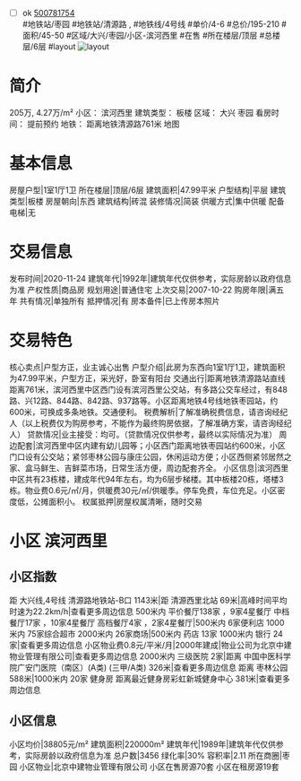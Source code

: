 - [ ] ok [500781754](https://bj.5i5j.com/ershoufang/500781754.html)  
 #地铁站/枣园 #地铁站/清源路 ,  #地铁线/4号线
#单价/4-6 #总价/195-210 #面积/45-50   #区域/大兴/枣园/小区-滨河西里 #在售 #所在楼层/顶层 #总楼层/6层 #layout 
![layout](http://image2a.5i5j.com/bdir/layout/9590009376d741fa9abb73061211806c.jpg_P5.jpg) 
# 简介 
 205万,  4.27万/m² 
小区： 滨河西里
建筑类型： 板楼
区域： 大兴 枣园
看房时间： 提前预约
地铁： 距离地铁清源路761米 地图
# 基本信息 
 房屋户型|1室1厅1卫
所在楼层|顶层/6层
建筑面积|47.99平米
户型结构|平层
建筑类型|板楼
房屋朝向|东西
建筑结构|砖混
装修情况|简装
供暖方式|集中供暖
配备电梯|无
# 交易信息 
 发布时间|2020-11-24
建筑年代|1992年|建筑年代仅供参考，实际房龄以政府信息为准
产权性质|商品房
规划用途|普通住宅
上次交易|2007-10-22
购房年限|满五年
共有情况|单独所有
抵押情况|有
房本备件|已上传房本照片
# 交易特色 
 核心卖点|户型方正，业主诚心出售
户型介绍|此房为东西向1室1厅1卫，建筑面积为47.99平米，户型方正，采光好，卧室有阳台
交通出行|距离地铁清源路站直线距离761米，滨河西里中区西门设有滨河西里公交站，有多路公交车经过，有848路、兴12路、844路、842路、937路等。小区距离地铁4号线地铁枣园站，约600米，可换成多条地铁。交通便利。
税费解析|了解准确税费信息，请咨询经纪人（以上税费仅为购房参考，不能作为最终购房依据，了解准确方案，请咨询经纪人）
贷款情况|业主接受：均可。（贷款情况仅供参考，最终以实际情况为准）
周边配套|滨河西里中区内建有幼儿园等；小区西门距离地铁枣园站约600米，小区门口设有公交站；紧邻枣林公园与康庄公园，休闲运动方便；小区西侧紧邻居然之家、盒马鲜生、吉鲜菜市场，日常生活方便，周边配套齐全。
小区信息|滨河西里中区共有23栋楼，建成年代94年左右，均为6层步梯楼。其中板楼20栋，塔楼3栋。物业费0.6元/㎡/月，供暖费30元/㎡/供暖季。停车免费，车位充足。小区密度低，公摊面积小。
权属抵押|房屋权属清晰，随时交易
# 小区 滨河西里
## 小区指数 
 距 大兴线,4号线 清源路地铁站-B口 1143米|距 清源西里北站 69米|高峰时间平均时速为22.2km/h|查看更多周边信息
500米内 平价餐厅138家 ，9家4星餐厅
中档餐厅17家 ，10家4星餐厅
高档餐厅4家 ，2家4星餐厅|500米内 6家便利店
1000米内 75家综合超市
2000米内 26家商场|500米内 药店 13家
1000米内 银行 24家|查看更多周边信息
小区物业费0.8元/平米/月|2000年建成|物业公司为北京中建物业管理有限公司|查看更多周边信息
2000米内 三级医院 2家|距离 中国中医科学院广安门医院（南区）(A类) (三甲/A类) 326米|查看更多周边信息
距离 枣林公园 588米|1000米内 20家 健身房
距离最近健身房彩虹新城健身中心 381米|查看更多周边信息
## 小区信息 
 小区均价|38805元/m²
建筑面积|220000m²
建筑年代|1989年|建筑年代仅供参考，实际房龄以政府信息为准
总户数|3456
绿化率|30%
容积率|2.11
所在商圈|枣园
小区物业|北京中建物业管理有限公司
小区在售房源70套
小区在租房源19套
